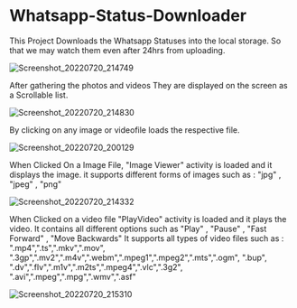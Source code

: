 # Whatsapp-Status-Downloader

This Project Downloads the Whatsapp Statuses into the local storage. So that we may watch them even after 24hrs from uploading.

![Screenshot_20220720_214749](https://user-images.githubusercontent.com/74425452/180037992-608781a1-8b39-4c36-8688-46f5b888dddb.jpg)


After gathering the photos and videos They are displayed on the screen as a Scrollable list.

![Screenshot_20220720_214830](https://user-images.githubusercontent.com/74425452/180038709-5486af6c-6ad7-48c6-bf4b-e0f0116c5fda.jpg)


By clicking on any image or videofile loads the respective file.

![Screenshot_20220720_200129](https://user-images.githubusercontent.com/74425452/180038865-9e4ada6f-3a15-4045-9c22-cd92f8222c44.jpg)


When Clicked On a Image File, "Image Viewer" activity is loaded and it displays the image.
it supports different forms of images such as : "jpg" , "jpeg" , "png" 

![Screenshot_20220720_214332](https://user-images.githubusercontent.com/74425452/180039327-3e893f41-2828-4a8c-b1f1-b3419ea3eb6e.jpg)


When Clicked on a video file "PlayVideo" activity is loaded and it plays the video.
It contains all different options such as "Play" , "Pause" , "Fast Forward" , "Move Backwards"
It supports all types of video files such as : 
".mp4",".ts",".mkv",".mov",
".3gp",".mv2",".m4v",".webm",".mpeg1",".mpeg2",".mts",".ogm",
".bup", ".dv",".flv",".m1v",".m2ts",".mpeg4",".vlc",".3g2",
".avi",".mpeg",".mpg",".wmv",".asf" 

![Screenshot_20220720_215310](https://user-images.githubusercontent.com/74425452/180039966-68aa68ab-32f4-4606-bc05-b681d5197064.jpg)
